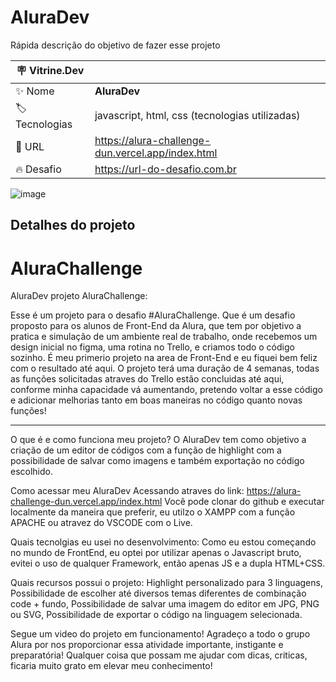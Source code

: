 # AluraDev

Rápida descrição do objetivo de fazer esse projeto

| :placard: Vitrine.Dev |     |
| -------------  | --- |
| :sparkles: Nome        | **AluraDev**
| :label: Tecnologias | javascript, html, css (tecnologias utilizadas)
| :rocket: URL         | https://alura-challenge-dun.vercel.app/index.html
| :fire: Desafio     | https://url-do-desafio.com.br

<!-- Inserir imagem com a #vitrinedev ao final do link -->
![image](https://i.imgur.com/20aaOgO.png?text=imagem+lindona+do+meu+projeto#vitrinedev)

## Detalhes do projeto

# AluraChallenge
AluraDev projeto AluraChallenge:

  Esse é um projeto para o desafio #AluraChallenge. Que é um desafio proposto para os alunos de Front-End da Alura, que tem por objetivo a pratica e simulação de um ambiente real de trabalho, onde recebemos um design inicial no figma, uma rotina no Trello, e criamos todo o código sozinho. É meu primerio projeto na area de Front-End e eu fiquei bem feliz com o resultado até aqui. O projeto terá uma duração de 4 semanas, todas as funções solicitadas atraves do Trello estão concluidas até aqui, conforme minha capacidade vá aumentando, pretendo voltar a esse código e adicionar melhorias tanto em boas maneiras no código quanto novas funções! 
  
 ________________________________________________________________________________________
 
 O que é e como funciona meu projeto? 
   O AluraDev tem como objetivo a criação de um editor de códigos com a função de highlight com a possibilidade de salvar como imagens e também exportação no código escolhido. 
   
Como acessar meu AluraDev
  Acessando atraves do link:  https://alura-challenge-dun.vercel.app/index.html
  Você pode clonar do github e executar localmente da maneira que preferir, eu utilzo o XAMPP com a função APACHE ou atravez do VSCODE com o Live.

 
Quais tecnolgias eu usei no desenvolvimento: 
  Como eu estou começando no mundo de FrontEnd, eu optei por utilizar apenas o Javascript bruto, evitei o uso de qualquer Framework, então apenas JS e a dupla HTML+CSS.
  
Quais recursos possui o projeto:
  Highlight personalizado para 3 linguagens,
  Possibilidade de escolher até diversos temas diferentes de combinação code + fundo,
  Possibilidade de salvar uma imagem do editor em JPG, PNG ou SVG,
  Possibilidade de exportar o código na linguagem selecionada.
  
Segue um video do projeto em funcionamento! Agradeço a todo o grupo Alura por nos proporcionar essa atividade importante, instigante e preparatória! Qualquer coisa que possam me ajudar com dicas, criticas, ficaria muito grato em elevar meu conhecimento! 


  
  
  
 
  
  
  



